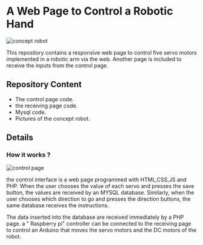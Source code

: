 # A Web Page to Control a Robotic Hand
![concept robot](https://github.com/AbdullahAlshambri/webcontrollingRobotbase/blob/main/ConceptRobot.jpeg)

This repository contains a responsive web page to control five servo motors implemented in a robotic arm via the web. Another page is included to receive the inputs from the control page.

## Repository Content 
* The control page code. 
* the receiving page code.
* Mysql code.
* Pictures of the concept robot.


## Details 
### How it works ?
![control page](https://github.com/AbdullahAlshambri/webcontrollingRobotbase/blob/main/Base_ROBOT/ControlInterface.png)

the control interface is a web page programmed with HTML,CSS,JS and PHP. When the user chooses the value of each servo and presses the save button, the values are received by an MYSQL database. Similarly, when the user chooses which direction to go and presses the direction buttons, the same database receives the instructions. 

The data inserted into the database are received immediately by a PHP page.  a " Raspberry pi" controller can be connected to the receiving page to control an Arduino that moves the servo motors and the DC motors of the robot. 

